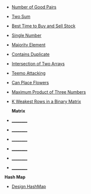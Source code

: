 


- [Number of Good Pairs](https://leetcode.com/problems/number-of-good-pairs/discuss/4125716/python-easy-explained-step-by-step-number-of-good-pairs-count-identical-pairs)
- [Two Sum](https://leetcode.com/problems/two-sum/discuss/4129609/Python-or-Easy-or-Array-or-Two-Sum)
- [Best Time to Buy and Sell Stock](https://leetcode.com/problems/best-time-to-buy-and-sell-stock/discuss/4129617/Python-or-Easy-or-Array-or-Best-Time-to-Buy-and-Sell-Stock)
- [Single Number](https://leetcode.com/problems/single-number/discuss/4129620/Python-or-Easy-or-Array-or-Single-Number)
- [Majority Element](https://leetcode.com/problems/majority-element/discuss/4129621/Python-or-Easy-or-Array-or-Majority-Element)
- [Contains Duplicate](https://leetcode.com/problems/contains-duplicate/discuss/4129622/Python-or-Easy-or-Array-or-Contains-Duplicate)
- [Intersection of Two Arrays](https://leetcode.com/problems/intersection-of-two-arrays/discuss/4129625/Python-or-Easy-or-Array-or-Intersection-of-Two-Arrays)
- [Teemo Attacking](https://leetcode.com/problems/teemo-attacking/discuss/4129626/Python-or-Easy-or-Array-or-Teemo-Attacking)
- [Can Place Flowers](https://leetcode.com/problems/can-place-flowers/discuss/4129630/Python-or-Easy-or-Array-or-Can-Place-Flowers)
- [Maximum Product of Three Numbers](https://leetcode.com/problems/maximum-product-of-three-numbers/discuss/4129633/Python-or-Easy-or-Array-or-Maximum-Product-of-Three-Numbers)
- [K Weakest Rows in a Binary Matrix](https://leetcode.com/problems/the-k-weakest-rows-in-a-matrix/discuss/4077309/Python-or-Easy-or-Explained-Step-By-Step-or-K-Weakest-Rows-in-a-Binary-Matrix)

  **Matrix**
- [________](________)
- [________](________)
- [________](________)
- [________](________)
- [________](________)
- [________](________)

**Hash Map**
- [Design HashMap](https://leetcode.com/problems/design-hashmap/discuss/4129614/Python-or-Easy-or-Array-or-Design-HashMap)
